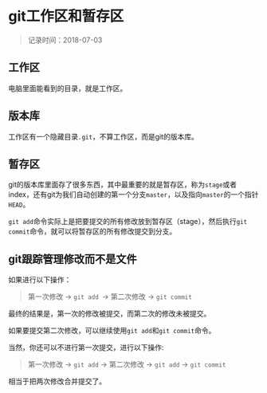 # git工作区和暂存区
> 记录时间：2018-07-03

## 工作区
电脑里面能看到的目录，就是工作区。

## 版本库
工作区有一个隐藏目录`.git`，不算工作区，而是git的版本库。


## 暂存区
git的版本库里面存了很多东西，其中最重要的就是暂存区，称为`stage`或者index，还有git为我们自动创建的第一个分支`master`，以及指向`master`的一个指针`HEAD`。

`git add`命令实际上是把要提交的所有修改放到暂存区（stage），然后执行`git commit`命令，就可以将暂存区的所有修改提交到分支。

## git跟踪管理修改而不是文件

如果进行以下操作：
> 第一次修改 -> `git add `-> 第二次修改 -> `git commit`

最终的结果是，第一次的修改被提交，而第二次的修改未被提交。

如果要提交第二次修改，可以继续使用`git add`和`git commit`命令。

当然，你还可以不进行第一次提交，进行以下操作:
> 第一次修改 -> `git add` -> 第二次修改 -> `git add` -> `git commit`

相当于把两次修改合并提交了。
